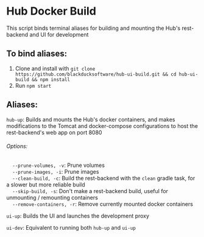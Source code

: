 # Hub Docker Build
This script binds terminal aliases for building and mounting the Hub's rest-backend and UI for development

## To bind aliases:
1. Clone and install with `git clone https://github.com/blackducksoftware/hub-ui-build.git && cd hub-ui-build && npm install`
2. Run `npm start`

## Aliases:
`hub-up`: Builds and mounts the Hub's docker containers, and makes modifications to the Tomcat and docker-compose configurations to host the rest-backend's web app on port 8080
###### Options:
  &nbsp;&nbsp;&nbsp;&nbsp;```--prune-volumes, -v```: Prune volumes
<br>&nbsp;&nbsp;&nbsp;&nbsp;```--prune-images, -i```: Prune images
<br>&nbsp;&nbsp;&nbsp;&nbsp;```--clean-build, -c```: Build the rest-backend with the `clean` gradle task, for a slower but more reliable build
<br>&nbsp;&nbsp;&nbsp;&nbsp;```--skip-build, -s```: Don't make a rest-backend build, useful for unmounting / remounting containers
<br>&nbsp;&nbsp;&nbsp;&nbsp;```--remove-containers, -r```: Remove currently mounted docker containers

`ui-up`: Builds the UI and launches the development proxy

`ui-dev`: Equivalent to running both `hub-up` and `ui-up`
